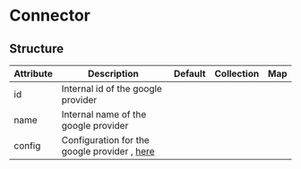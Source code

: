 # Connector 
 

## Structure 
 

| Attribute | Description                                                      | Default | Collection | Map  |
| --------- | ---------------------------------------------------------------- | ------- | ---------- | ---  |
| id        | Internal id of the google provider                               |         |            |      |
| name      | Internal name of the google provider                             |         |            |      |
| config    | Configuration for the google provider , [here](Config/Config.md) |         |            |      |